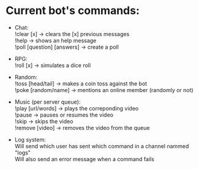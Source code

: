 # Current bot's commands:

- Chat:<br>
!clear [x] → clears the [x] previous messages<br>
!help → shows an help message<br>
!poll [question] [answers] → create a poll<br>

- RPG:<br>
!roll [x] → simulates a dice roll<br>

- Random:<br>
!toss [head/tail] → makes a coin toss against the bot<br>
!poke [random/name] → mentions an online member (randomly or not)<br>

- Music (per server queue):<br>
!play [url/words] → plays the correponding video<br>
!pause → pauses or resumes the video<br>
!skip → skips the video<br>
!remove [video] → removes the video from the queue<br>

- Log system:<br>
Will send which user has sent which command in a channel nammed "logs"<br>
Will also send an error message when a command fails<br>
